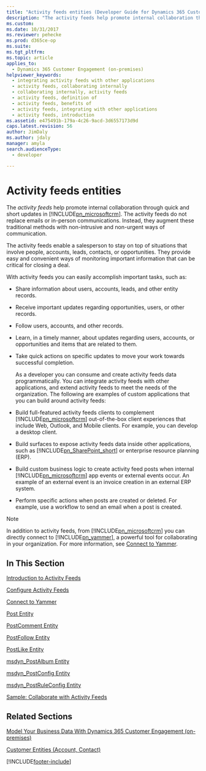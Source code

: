 ```yaml
---
title: "Activity feeds entities (Developer Guide for Dynamics 365 Customer Engagement) | MicrosoftDocs"
description: "The activity feeds help promote internal collaboration through quick and short updates in Dynamics 365 Customer Engagement (on-premises). The activity feeds do not replace emails or in-person communications."
ms.custom: 
ms.date: 10/31/2017
ms.reviewer: pehecke
ms.prod: d365ce-op
ms.suite: 
ms.tgt_pltfrm: 
ms.topic: article
applies_to: 
  - Dynamics 365 Customer Engagement (on-premises)
helpviewer_keywords: 
  - integrating activity feeds with other applications
  - activity feeds, collaborating internally
  - collaborating internally, activity feeds
  - activity feeds, definition of
  - activity feeds, benefits of
  - activity feeds, integrating with other applications
  - activity feeds, introduction
ms.assetid: e475491b-179a-4c26-9acd-3d6557173d9d
caps.latest.revision: 56
author: JimDaly
ms.author: jdaly
manager: amyla
search.audienceType: 
  - developer

---
```

# Activity feeds entities

The *activity feeds* help promote internal collaboration through quick and short updates in [!INCLUDE[pn_microsoftcrm](../includes/pn-microsoftcrm.md)]. The activity feeds do not replace emails or in-person communications. Instead, they augment these traditional methods with non-intrusive and non-urgent ways of communication.  
  
 The activity feeds enable a salesperson to stay on top of situations that involve people, accounts, leads, contacts, or opportunities. They provide easy and convenient ways of monitoring important information that can be critical for closing a deal.  
  
 With activity feeds you can easily accomplish important tasks, such as:  
  
- Share information about users, accounts, leads, and other entity records.  
  
- Receive important updates regarding opportunities, users, or other records.  
  
- Follow users, accounts, and other records.  
  
- Learn, in a timely manner, about updates regarding users, accounts, or opportunities and items that are related to them.  
  
- Take quick actions on specific updates to move your work towards successful completion.  
  
  As a developer you can consume and create activity feeds data programmatically. You can integrate activity feeds with other applications, and extend activity feeds to meet the needs of the organization. The following are examples of custom applications that you can build around activity feeds:  
  
- Build full-featured activity feeds clients to complement [!INCLUDE[pn_microsoftcrm](../includes/pn-microsoftcrm.md)] out-of-the-box client experiences that include Web, Outlook, and Mobile clients. For example, you can develop a desktop client.  
  
- Build surfaces to expose activity feeds data inside other applications, such as [!INCLUDE[pn_SharePoint_short](../includes/pn-sharepoint-short.md)] or enterprise resource planning (ERP).  
  
- Build custom business logic to create activity feed posts when internal [!INCLUDE[pn_microsoftcrm](../includes/pn-microsoftcrm.md)] app events or external events occur. An example of an external event is an invoice creation in an external ERP system.  
  
- Perform specific actions when posts are created or deleted. For example, use a workflow to send an email when a post is created.  
  
> [!NOTE]
>  In addition to activity feeds, from [!INCLUDE[pn_microsoftcrm](../includes/pn-microsoftcrm.md)] you can directly connect to [!INCLUDE[pn_yammer](../includes/pn-yammer.md)], a powerful tool for collaborating in your organization. For more information, see [Connect to Yammer](connect-yammer.md).  
  
## In This Section  
 [Introduction to Activity Feeds](introduction-activity-feeds.md)  
  
 [Configure Activity Feeds](configure-activity-feeds.md)  
  
 [Connect to Yammer](connect-yammer.md)  

 [Post Entity](entities/post.md)  
  
 [PostComment Entity](entities/postcomment.md)  
  
 [PostFollow Entity](entities/postfollow.md)  
  
 [PostLike Entity](entities/postlike.md)  
  
 [msdyn_PostAlbum Entity](entities/msdyn_postalbum.md)  
  
 [msdyn_PostConfig Entity](entities/msdyn_postconfig.md)
  
 [msdyn_PostRuleConfig Entity](entities/msdyn_postruleconfig.md)
  
 [Sample: Collaborate with Activity Feeds](sample-collaborate-with-activity-feeds.md)  
  
## Related Sections  
 [Model Your Business Data With Dynamics 365 Customer Engagement (on-premises)](model-business-data.md)  
  
 [Customer Entities (Account, Contact)](customer-entities-account-contact.md)


[!INCLUDE[footer-include](../../../includes/footer-banner.md)]
